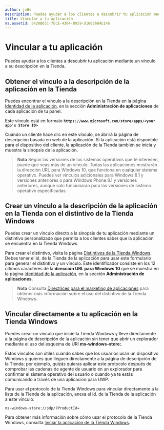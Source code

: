 ```yaml
---
author: jnHs
Description: Puedes ayudar a los clientes a descubrir tu aplicación mediante un vínculo a su descripción en la Tienda.
title: Vincular a tu aplicación
ms.assetid: 5420B65C-7ECE-4364-8959-D1683684E146
---
```


# Vincular a tu aplicación


Puedes ayudar a los clientes a descubrir tu aplicación mediante un vínculo a su descripción en la Tienda.

## Obtener el vínculo a la descripción de la aplicación en la Tienda


Puedes encontrar el vínculo a la descripción en la Tienda en la página [Identidad de la aplicación](view-app-identity-details.md), en la sección **Administración de aplicaciones** de cada aplicación de tu panel.

Este vínculo está en formato **`https://www.microsoft.com/store/apps/<your app's Store ID>`**

Cuando un cliente hace clic en este vínculo, se abrirá la página de descripción basada en web de la aplicación. Si la aplicación está disponible para el dispositivo del cliente, la aplicación de la Tienda también se inicia y muestra la sinopsis de la aplicación.

> **Nota**  Según las versiones de los sistemas operativos que te interesen, puede que veas más de un vínculo. Todas las aplicaciones mostrarán la dirección URL para Windows 10, que funciona en cualquier sistema operativo. Puedes ver vínculos adicionales para Windows 8.1 y versiones anteriores o para Windows Phone 8.1 y versiones anteriores, aunque solo funcionarán para las versiones de sistema operativo especificadas.

 

## Crear un vínculo a la descripción de la aplicación en la Tienda con el distintivo de la Tienda Windows


Puedes crear un vínculo directo a la sinopsis de tu aplicación mediante un distintivo personalizado que permita a los clientes saber que la aplicación se encuentra en la Tienda Windows.

Para crear el distintivo, visita la página [Distintivos de la Tienda Windows](http://go.microsoft.com/fwlink/p/?LinkID=534236). Debes tener el id. de la Tienda de la aplicación para usar este formulario para generar el distintivo y un vínculo. Este identificador consiste en los 12 últimos caracteres de la **dirección URL para Windows 10** que se muestra en la página [Identidad de la aplicación](view-app-identity-details.md), en la sección **Administración de aplicaciones**.

> **Nota**  Consulta [Directrices para el marketing de aplicaciones](app-marketing-guidelines.md) para obtener más información sobre el uso del distintivo de la Tienda Windows.

 

## Vincular directamente a tu aplicación en la Tienda Windows


Puedes crear un vínculo que inicie la Tienda Windows y lleve directamente a la página de descripción de la aplicación sin tener que abrir un explorador mediante el uso del esquema de URI **ms-windows-store:**.

Estos vínculos son útiles cuando sabes que los usuarios usan un dispositivo Windows y quieres que lleguen directamente a la página de descripción de la Tienda; por ejemplo, quizás quieras aplicar este protocolo después de comprobar las cadenas de agente de usuario en un explorador para confirmar el sistema operativo del usuario o cuando ya te estás comunicando a través de una aplicación para UWP.

Para usar el protocolo de la Tienda Windows para vincular directamente a la lista de la Tienda de la aplicación, anexa el id. de la Tienda de la aplicación a este vínculo:

`ms-windows-store://pdp/?ProductId=`

Para obtener más información sobre cómo usar el protocolo de la Tienda Windows, consulta [Iniciar la aplicación de la Tienda Windows](../launch-resume/launch-store-app.md).

 

 






<!--HONumber=May16_HO2-->



